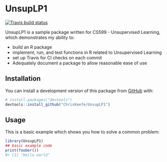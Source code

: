 
<!-- README.md is generated from README.Rmd. Please edit that file -->

# UnsupLP1

<!-- badges: start -->

[![Travis build
status](https://travis-ci.com/ChrisKeefe/UnsupLP1.svg?branch=master)](https://travis-ci.com/ChrisKeefe/UnsupLP1)
<!-- badges: end -->

UnsupLP1 is a sample package written for CS599 - Unsupervised Learning,
which demonstrates my ability to:

  - build an R package
  - implement, run, and test functions in R related to Unsupervised
    Learning
  - set up Travis for CI checks on each commit
  - Adequately document a package to allow reasonable ease of use

## Installation

You can install a development version of this package from
[GitHub](https://github.com/ChrisKeefe/UnsupLP1) with:

``` r
# install.packages("devtools")
devtools::install_github("ChrisKeefe/UnsupLP1")
```

## Usage

This is a basic example which shows you how to solve a common problem:

``` r
library(UnsupLP1)
## basic example code
print(foober())
#> [1] "Hello world"
```
